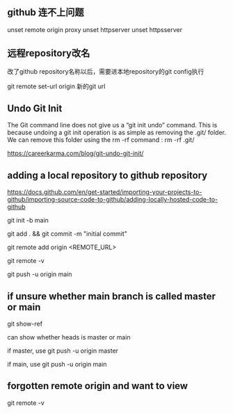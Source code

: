 ## github 连不上问题

unset remote origin proxy
unset httpserver
unset httpsserver
## 远程repository改名

改了github repository名称以后，需要进本地repository的git config执行

git remote set-url origin 新的git url

## Undo Git Init

The Git command line does not give us a “git init undo” command. This is because undoing a git init operation is as simple as removing the .git/ folder.
We can remove this folder using the rm -rf command :
rm -rf .git/

https://careerkarma.com/blog/git-undo-git-init/

## adding a local repository to github repository

https://docs.github.com/en/get-started/importing-your-projects-to-github/importing-source-code-to-github/adding-locally-hosted-code-to-github

git init -b main

git add . && git commit -m "initial commit"

git remote add origin  <REMOTE_URL> 

git remote -v

git push -u origin main

## if unsure whether main branch is called master or main

git show-ref 

can show whether heads is master or main

if master, use git push -u origin master

if main, use git push -u origin main

## forgotten remote origin and want to view

git remote -v
